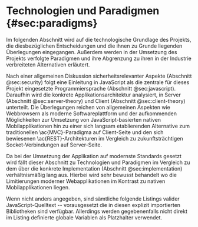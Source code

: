# Technologien und Paradigmen {#sec:paradigms}
Im folgenden Abschnitt wird auf die technologische Grundlage des Projekts, die diesbezüglichen Entscheidungen und die ihnen zu Grunde liegenden Überlegungen eingegangen. Außerdem werden in der Umsetzung des Projekts verfolgte Paradigmen und ihre Abgrenzung zu ihren in der Industrie verbreiteten Alternativen erläutert.

Nach einer allgemeinen Diskussion sicherheitsrelevanter Aspekte (Abschnitt @sec:security) folgt eine Einleitung in JavaScript als die zentrale für dieses Projekt eingesetzte Programmiersprache (Abschnitt @sec:javascript). Daraufhin wird die konkrete Applikationsarchitektur analysiert, in Server (Abschnitt @sec:server-theory) und Client (Abschnitt @sec:client-theory) unterteilt. Die Überlegungen reichen von allgemeinen Aspekten wie Webbrowsern als moderne Softwareplattform und der aufkommenden Möglichkeiten zur Umsetzung von JavaScript-basierten nativen Mobilapplikationen hin zu einer sich langsam etablierenden Alternative zum traditionellen \ac{MVC}-Paradigma auf Client-Seite und den sich bewiesenen \ac{REST}-Architekturen im Vergleich zu zukunftsträchtigen Socket-Verbindungen auf Server-Seite.

Da bei der Umsetzung der Applikation auf modernste Standards gesetzt wird fällt dieser Abschnitt zu Technologien und Paradigmen im Vergleich zu dem über die konkrete Implementation (Abschnitt @sec:implementation) verhältnismäßig lang aus. Hierbei wird sehr bewusst behandelt wo die Limitierungen moderner Webapplikationen im Kontrast zu nativen Mobilapplikationen liegen.

Wenn nicht anders angegeben, sind sämtliche folgende Listings valider JavaScript-Quelltext -- vorausgesetzt die in diesen explizit importierten Bibliotheken sind verfügbar. Allerdings werden gegebenenfalls nicht direkt im Listing definierte globale Variablen als Platzhalter verwendet.
